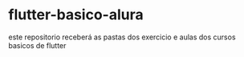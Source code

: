 # flutter-basico-alura
este repositorio receberá as pastas dos exercicio e aulas dos cursos basicos de flutter
